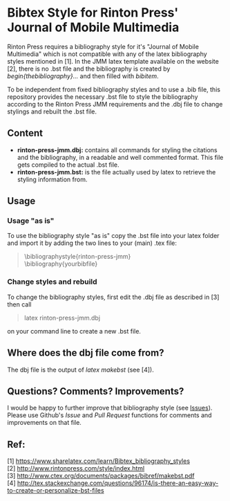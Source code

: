 # Bibtex Style for Rinton Press' Journal of Mobile Multimedia

Rinton Press requires a bibliography style for it's "Journal of Mobile Multimedia" which is not compatible with any of the latex bibliography styles mentioned in [1]. In the JMM latex template available on the website [2], there is no .bst file and the bibliography is created by *begin{thebibliography}...* and then filled with *bibitem*.

To be independent from fixed bibliography styles and to use a .bib file, this repository provides the necessary .bst file to style the bibliography according to the Rinton Press JMM requirements and the .dbj file to change stylings and rebuilt the .bst file.

## Content
 * **rinton-press-jmm.dbj:** contains all commands for styling the citations and the bibliography, in a readable and well commented format. This file gets compiled to the actual .bst file.
 * **rinton-press-jmm.bst:** is the file actually used by latex to retrieve the styling information from.

## Usage
### Usage "as is"
To use the bibliography style "as is" copy the .bst file into your latex folder and import it by adding the two lines to your (main) .tex file:
>  \bibliographystyle{rinton-press-jmm}  
>  \bibliography{yourbibfile}

### Change styles and rebuild
To change the bibliography styles, first edit the .dbj file as described in [3] then call
> latex rinton-press-jmm.dbj

on your command line to create a new .bst file.

## Where does the dbj file come from?
The dbj file is the output of *latex makebst* (see [4]).

## Questions? Comments? Improvements?
I would be happy to further improve that bibliography style (see [Issues](https://github.com/eliaskaerle/bibtex-style-rinton-press-jmm/issues)). Please use Github's *Issue* and *Pull Request* functions for comments and improvements on that file.

## Ref:
[1] https://www.sharelatex.com/learn/Bibtex_bibliography_styles  
[2] http://www.rintonpress.com/style/index.html  
[3] http://www.ctex.org/documents/packages/bibref/makebst.pdf  
[4] http://tex.stackexchange.com/questions/96174/is-there-an-easy-way-to-create-or-personalize-bst-files
